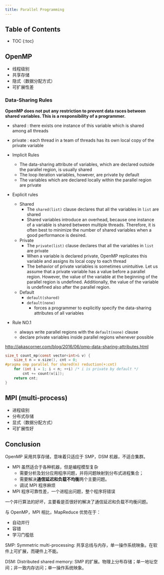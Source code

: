 ```yaml
---
title: Parallel Programming
---
```


## Table of Contents

* TOC
{:toc}

## OpenMP

* 线程级别
* 共享存储
* 隐式（数据分配方式）
* 可扩展性差

<!--more-->

### Data-Sharing Rules

**OpenMP does not put any restriction to prevent data races between shared variables. This is a responsibility of a programmer.**

* shared
: there exists one instance of this variable which is shared among all threads
* private
: each thread in a team of threads has its own local copy of the private variable

* Implicit Rules
	* The data-sharing attribute of variables, which are declared outside the parallel region, is usually shared
	* The loop iteration variables, however, are private by default
	* The variables which are declared locally within the parallel region are private
* Explicit rules
	* Shared
		* The `shared(list)` clause declares that all the variables in `list` are shared
		* Shared variables introduce an overhead, because one instance of a variable is shared between multiple threads. Therefore, it is often best to minimize the number of shared variables when a good performance is desired.
	* Private
		* The `private(list)` clause declares that all the variables in `list` are private
		* When a variable is declared private, OpenMP replicates this variable and assigns its local copy to each thread
		* The behavior of private variables is sometimes unintuitive. Let us assume that a private variable has a value before a parallel region. However, the value of the variable at the beginning of the parallel region is undefined. Additionally, the value of the variable is undefined also after the parallel region.
	* Default
		* `default(shared)`
		* `default(none)`
			* forces a programmer to explicitly specify the data-sharing attributes of all variables
* Rule NO.1
	* always write parallel regions with the `default(none)` clause
	* declare private variables inside parallel regions whenever possible

http://jakascorner.com/blog/2016/06/omp-data-sharing-attributes.html

```c
size_t count_mp(const vector<int>& v) {
	size_t n = v.size(), cnt = 0;
#pragma omp parallel for shared(n) reduction(+:cnt)
	for (int i = 1; i < n; ++i) /* i is private by default */
		cnt += count(v[i]);
	return cnt;
}
```

## MPI (multi-process)

* 进程级别
* 分布式存储
* 显式（数据分配方式）
* 可扩展性好

## Conclusion


OpenMP 采用共享存储，意味着只适应于 SMP，DSM 机器，不适合集群。

* MPI 虽然适合于各种机器，但是编程模型复杂
	* 需要分析及划分应用程序问题，并将问题映射到分布式进程集合；
	* 需要解决**通信延迟和负载不均衡**两个主要问题。
    * 调试 MPI 程序麻烦
* MPI 程序可靠性差，一个进程出问题，整个程序将错误

一个并行算法的好坏，主要看是否很好的解决了通信延迟和负载不均衡问题。

与 OpenMP，MPI 相比，MapReduce 优势在于：

* 自动并行
* 容错
* 学习门槛低

SMP: Symmetric multi-processing: 共享总线与内存，单一操作系统映象。在软件上可扩展，而硬件上不能。

DSM: Distributed shared memory: SMP 的扩展。物理上分布存储；单一地址空间；非一致内存访问；单一操作系统映象。

